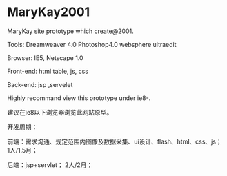 MaryKay2001
===========

MaryKay site prototype which create@2001.


Tools:
Dreamweaver 4.0
Photoshop4.0
websphere
ultraedit

Browser:
IE5, Netscape 1.0

Front-end: html table, js, css

Back-end: jsp ,servelet

Highly recommand view this prototype under ie8-.

建议在ie8以下浏览器浏览此网站原型。

开发周期：

前端：需求沟通、规定范围内图像及数据采集、ui设计、flash、html、css、js；  1人/1.5月；

后端：jsp+servlet； 2人/2月；
